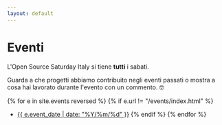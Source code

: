 ```yaml
---
layout: default
---
```


# Eventi

L'Open Source Saturday Italy si tiene **tutti** i sabati.

Guarda a che progetti abbiamo contribuito negli eventi passati o mostra a cosa
hai lavorato durante l'evento con un commento. 🤓

{% for e in site.events reversed %}
  {% if e.url != "/events/index.html" %}
  * <a href="{{ e.url }}">{{ e.event_date | date: "%Y/%m/%d" }}</a>
  {% endif %}
{% endfor %}
